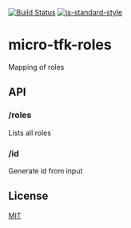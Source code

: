 [![Build Status](https://travis-ci.org/telemark/micro-tfk-roles.svg?branch=master)](https://travis-ci.org/telemark/micro-tfk-roles)
[![js-standard-style](https://img.shields.io/badge/code%20style-standard-brightgreen.svg?style=flat)](https://github.com/feross/standard)
# micro-tfk-roles
Mapping of roles

## API

### **/roles**

Lists all roles

### **/id**

Generate id from input

## License
[MIT](LICENSE)